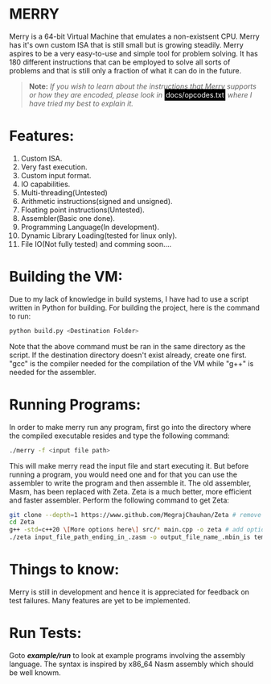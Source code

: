 # MERRY

Merry is  a 64-bit Virtual Machine that emulates a non-existsent CPU. Merry has it's own custom ISA that is still small but is growing steadily. Merry aspires to be a very easy-to-use and simple tool for problem solving. It has 180 different instructions that can be employed to solve all sorts of problems and that is still only a fraction of what it can do in the future.

> **Note:**
>_If you wish to learn about the instructions that Merry supports or how they are encoded, please look in_ <span style="background-color: #000000; color: white; padding: 0.2em;">docs/opcodes.txt</span> _where I have tried my best to explain it._

# Features:
1. Custom ISA.
2. Very fast execution.
3. Custom input format.
4. IO capabilities.
5. Multi-threading(Untested)
6. Arithmetic instructions(signed and unsigned).
7. Floating point instructions(Untested).
8. Assembler(Basic one done).
9. Programming Language(In development).  
10. Dynamic Library Loading(tested for linux only).
11. File IO(Not fully tested)
and comming soon....

# Building the VM:
Due to my lack of knowledge in build systems, I have had to use a script written in Python for building. For building the project, here is the command to run:
```bash
python build.py <Destination Folder>
```
Note that the above command must be ran in the same directory as the script. If the destination directory doesn't exist already, create one first.
"gcc" is the compiler needed for the compilation of the VM while "g++" is needed for the assembler.

# Running Programs:
In order to make merry run any program, first go into the directory where the compiled executable resides and type the following command:
```bash
./merry -f <input file path>
```
This will make merry read the input file and start executing it. 
But before running a program, you would need one and for that you can use the assembler to write the program and then assemble it. The old assembler, Masm, has been replaced with Zeta.
Zeta is a much better, more efficient and faster assembler. Perform the following command to get Zeta:
```bash
git clone --depth=1 https://www.github.com/MegrajChauhan/Zeta # remove --depth=1 to clone everything
cd Zeta
g++ -std=c++20 \[More options here\] src/* main.cpp -o zeta # add options there such as -O3 for even faster assembling or enable debugging symbols, your choice
./zeta input_file_path_ending_in_.zasm -o output_file_name_.mbin_is temporary_to_add # no additional options are supported yet
```


# Things to know:
Merry is still in development and hence it is appreciated for feedback on test failures. Many features are yet to be implemented. 

# Run Tests:
Goto **_example/run_** to look at example programs involving the assembly language. 
The syntax is inspired by x86_64 Nasm assembly which should be well knowm.
